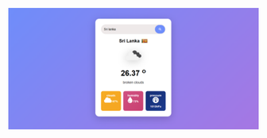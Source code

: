 ![image alt](https://github.com/Isuru95sampath/Whether-app/blob/601f083c4a927cb34afb7c622fd2871209ffc8ca/img/Screenshot%202025-02-11%20132411.png)
